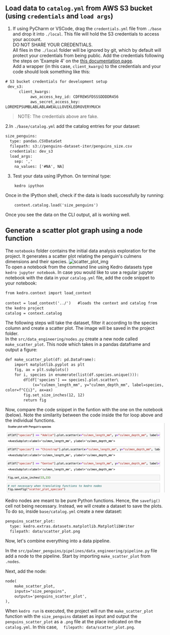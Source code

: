 ## Load data to `catalog.yml` from AWS S3 bucket (using `credentials` and `load args`)

1. If using PyCharm or VSCode, drag the `credentials.yml` file from `./base` and drop it into `./local`. This file will hold the S3 credentials to access your account.  
DO NOT SHARE YOUR CREDENTIALS.    
All files in the `./local` folder will be ignored by git, which by default will protect your credentials from being public.
Add the credentials following the steps on 'Example 4' on the [this documentation page](https://kedro.readthedocs.io/en/stable/05_data/01_data_catalog.html).  
Add a wrapper (in this case, `client_kwargs`) to the credentials and your code should look something like this:  
```
# S3 bucket credentials for development setup
 dev_s3:
      client_kwargs:
           aws_access_key_id: CDFREWSFDSSSDDDDR456
           aws_secret_access_key: LOREMIPSUMBLABLABLAWEALLLOVEKLEDROVERYMUCH
```
> NOTE: The credentials above are fake.
 
2.In `./base/catalog.yml` add the catalog entries for your dataset:
```
size_penguins:
  type: pandas.CSVDataSet
  filepath: s3://penguins-dataset-iter/penguins_size.csv
  credentials: dev_s3
  load_args:
    sep: ','
    na_values: ['#NA', NA]
```
 
3. Test your data using IPython. On terminal type:
``` commandline
    kedro ipython
```
Once in the IPython shell, check if the data is loads successfully by running:
```
    context.catalog.load('size_penguins')
```
Once you see the data on the CLI output, all is working well.

## Generate a scatter plot graph using a node function
The `notebooks` folder contains the initial data analysis exploration for the project. It generates a scatter plot relating the penguin's culmens dimensions and their species.
![scatter_plot_img](../docs/images/scatter_plot_species.png)  
To open a notebook from the command line using Kedro datasets type `kedro jupyter notebook`. In case you would like to use a regular jupyter notebook with the data in your `catalog.yml` file, add the code snippet to your notebook:  

```
from kedro.context import load_context

context = load_context('../')   #loads the context and catalog from the kedro project
catalog = context.catalog
```  

The following steps will take the dataset, filter it according to the species column and create a scatter plot. The image will be saved in the project folder.  
In the `src/data_engineering/nodes.py` create a new node called `make_scatter_plot`. This node which takes in a pandas dataframe and output a figure:
```
def make_scatter_plot(df: pd.DataFrame):
    import matplotlib.pyplot as plt
    fig, ax = plt.subplots()
    for i, species in enumerate(list(df.species.unique())):
        df[df['species'] == species].plot.scatter\
            (x="culmen_length_mm", y="culmen_depth_mm", label=species, color=f"C{i}", ax=ax)
        fig.set_size_inches(12, 12)
        return fig
```  

Now, compare the code snippet in the funtion with the one on the notebook (below). Note the similarity between the code inside the for loop above and the individual functions.
![image](./docs/images/notebook_pic.png)

Kedro nodes are meant to be pure Python functions. Hence, the `savefig()` cell not being necessary. Instead, we will create a dataset to save the plots. To do so,
inside `base/catalog.yml` create a new dataset:
```
penguins_scatter_plot:
  type: kedro.extras.datasets.matplotlib.MatplotlibWriter
  filepath: data/scatter_plot.png
```
Now, let's combine everything into a data pipeline.  

In the `src/palmer_penguins/pipelines/data_engineering/pipeline.py` file add a node to the pipeline. Start by importing `make_scatter_plot` from `.nodes`.  

Next, add the node:
```
node(
    make_scatter_plot,
    inputs="size_penguins",
    outputs='penguins_scatter_plot',
),
```
When `kedro run` is executed, the project will run the `make_scatter_plot` function with the `size_penguins` dataset as
 input and output the `penguins_scatter_plot` as a `.png` file at the place indicated on the `catalog.yml`. In this case,
  `  filepath: data/scatter_plot.png`.